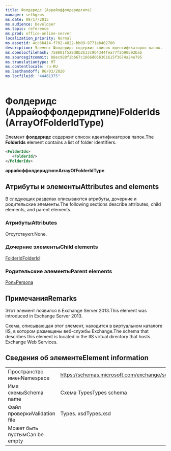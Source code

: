 ```yaml
---
title: Фолдеридс (Аррайоффолдеридтипе)
manager: sethgros
ms.date: 09/17/2015
ms.audience: Developer
ms.topic: reference
ms.prod: office-online-server
localization_priority: Normal
ms.assetid: 4cc6b414-f702-4822-bb09-9771ab462700
description: Элемент Фолдеридс содержит список идентификаторов папок.
ms.openlocfilehash: 758801f528d8b2b33c9b4344fea77f2b90592bab
ms.sourcegitcommit: 88ec988f2bb67c1866d06b361615f3674a24e795
ms.translationtype: MT
ms.contentlocale: ru-RU
ms.lasthandoff: 06/03/2020
ms.locfileid: "44461375"
---
```

# <a name="folderids-arrayoffolderidtype"></a><span data-ttu-id="fcc21-103">Фолдеридс (Аррайоффолдеридтипе)</span><span class="sxs-lookup"><span data-stu-id="fcc21-103">FolderIds (ArrayOfFolderIdType)</span></span>

<span data-ttu-id="fcc21-104">Элемент **фолдеридс** содержит список идентификаторов папок.</span><span class="sxs-lookup"><span data-stu-id="fcc21-104">The **FolderIds** element contains a list of folder identifiers.</span></span> 
  
```XML
<FolderIds>
   <FolderId/>
</FolderIds>
```

 <span data-ttu-id="fcc21-105">**аррайоффолдеридтипе**</span><span class="sxs-lookup"><span data-stu-id="fcc21-105">**ArrayOfFolderIdType**</span></span>
## <a name="attributes-and-elements"></a><span data-ttu-id="fcc21-106">Атрибуты и элементы</span><span class="sxs-lookup"><span data-stu-id="fcc21-106">Attributes and elements</span></span>

<span data-ttu-id="fcc21-107">В следующих разделах описываются атрибуты, дочерние и родительские элементы.</span><span class="sxs-lookup"><span data-stu-id="fcc21-107">The following sections describe attributes, child elements, and parent elements.</span></span>
  
### <a name="attributes"></a><span data-ttu-id="fcc21-108">Атрибуты</span><span class="sxs-lookup"><span data-stu-id="fcc21-108">Attributes</span></span>

<span data-ttu-id="fcc21-109">Отсутствуют.</span><span class="sxs-lookup"><span data-stu-id="fcc21-109">None.</span></span>
  
### <a name="child-elements"></a><span data-ttu-id="fcc21-110">Дочерние элементы</span><span class="sxs-lookup"><span data-stu-id="fcc21-110">Child elements</span></span>

[<span data-ttu-id="fcc21-111">FolderId</span><span class="sxs-lookup"><span data-stu-id="fcc21-111">FolderId</span></span>](folderid.md)
  
### <a name="parent-elements"></a><span data-ttu-id="fcc21-112">Родительские элементы</span><span class="sxs-lookup"><span data-stu-id="fcc21-112">Parent elements</span></span>

[<span data-ttu-id="fcc21-113">Роль</span><span class="sxs-lookup"><span data-stu-id="fcc21-113">Persona</span></span>](persona.md)
  
## <a name="remarks"></a><span data-ttu-id="fcc21-114">Примечания</span><span class="sxs-lookup"><span data-stu-id="fcc21-114">Remarks</span></span>

<span data-ttu-id="fcc21-115">Этот элемент появился в Exchange Server 2013.</span><span class="sxs-lookup"><span data-stu-id="fcc21-115">This element was introduced in Exchange Server 2013.</span></span>
  
<span data-ttu-id="fcc21-116">Схема, описывающая этот элемент, находится в виртуальном каталоге IIS, в котором размещены веб-службы Exchange.</span><span class="sxs-lookup"><span data-stu-id="fcc21-116">The schema that describes this element is located in the IIS virtual directory that hosts Exchange Web Services.</span></span>
  
## <a name="element-information"></a><span data-ttu-id="fcc21-117">Сведения об элементе</span><span class="sxs-lookup"><span data-stu-id="fcc21-117">Element information</span></span>

|||
|:-----|:-----|
|<span data-ttu-id="fcc21-118">Пространство имен</span><span class="sxs-lookup"><span data-stu-id="fcc21-118">Namespace</span></span>  <br/> |https://schemas.microsoft.com/exchange/services/2006/types  <br/> |
|<span data-ttu-id="fcc21-119">Имя схемы</span><span class="sxs-lookup"><span data-stu-id="fcc21-119">Schema name</span></span>  <br/> |<span data-ttu-id="fcc21-120">Схема Types</span><span class="sxs-lookup"><span data-stu-id="fcc21-120">Types schema</span></span>  <br/> |
|<span data-ttu-id="fcc21-121">Файл проверки</span><span class="sxs-lookup"><span data-stu-id="fcc21-121">Validation file</span></span>  <br/> |<span data-ttu-id="fcc21-122">Types. xsd</span><span class="sxs-lookup"><span data-stu-id="fcc21-122">Types.xsd</span></span>  <br/> |
|<span data-ttu-id="fcc21-123">Может быть пустым</span><span class="sxs-lookup"><span data-stu-id="fcc21-123">Can be empty</span></span>  <br/> ||
   

